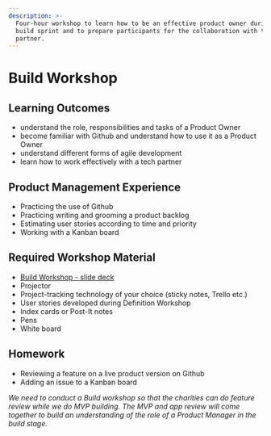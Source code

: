 ```yaml
---
description: >-
  Four-hour workshop to learn how to be an effective product owner during the
  build sprint and to prepare participants for the collaboration with their tech
  partner.
---
```


# Build Workshop

## Learning Outcomes

* understand the role, responsibilities and tasks of a Product Owner 
* become familiar with Github and understand how to use it as a Product Owner 
* understand different forms of agile development 
* learn how to work effectively with a tech partner 

## Product Management Experience

* Practicing the use of Github 
* Practicing writing and grooming a product backlog 
* Estimating user stories according to time and priority 
* Working with a Kanban board

## Required Workshop Material

* [Build Workshop - slide deck](https://docs.google.com/presentation/d/1V0U3_jqkNn3_1YOeGVJZ7B6Khw9raAqEqOspf9SUBM0/edit#slide=id.g6cb096327a_1_132)
* Projector
* Project-tracking technology of your choice \(sticky notes, Trello etc.\) 
* User stories developed during Definition Workshop
* Index cards or Post-It notes
* Pens
* White board 

## Homework

* Reviewing a feature on a live product version on Github 
* Adding an issue to a Kanban board

_We need to conduct a Build workshop so that the charities can do feature review while we do MVP building. The MVP and app review will come together to build an understanding of the role of a Product Manager in the build stage._


